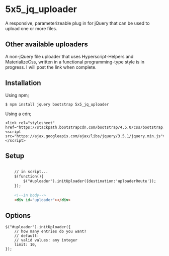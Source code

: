 # 5x5_jq_uploader

A responsive, parameterizeable plug in for jQuery that can be used to upload one or more files.

## Other available uploaders

A non-jQuery file uploader that uses Hyperscript-Helpers and MaterializeCss, written in a functional programming-type style is in progress. I will post the link when complete.

## Installation

Using npm;

```
$ npm install jquery bootstrap 5x5_jq_uploader

```
Using a cdn;
```
<link rel="stylesheet" href="https://stackpath.bootstrapcdn.com/bootstrap/4.5.0/css/bootstrap.min.css">
<script src="https://ajax.googleapis.com/ajax/libs/jquery/3.5.1/jquery.min.js"></script>
```

## Setup

```html

    // in script...
    $(function(){ 
        $("#uploader").initUploader({destination:'uploaderRoute'});
    });
    
    <!--in body-->
    <div id="uploader"></div>
```

## Options
```
$("#uploader").initUploader({
    // how many entries do you want?
    // default: 
    // valid values: any integer
    limit: 10,
});
```
